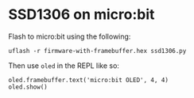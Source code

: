 # SSD1306 on micro:bit

Flash to micro:bit using the following:

```
uflash -r firmware-with-framebuffer.hex ssd1306.py
```

Then use `oled` in the REPL like so:

```
oled.framebuffer.text('micro:bit OLED', 4, 4)
oled.show()
```

